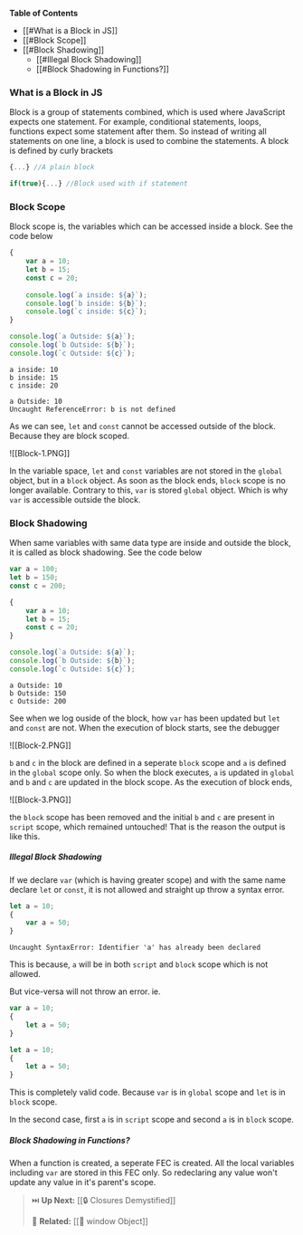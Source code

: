 
**Table of Contents**

-  [[#What is a Block in JS]]
- [[#Block Scope]]
- [[#Block Shadowing]]
	- [[#Illegal Block Shadowing]]
	- [[#Block Shadowing in Functions?]]

### What is a Block in JS

Block is a group of statements combined, which is used where JavaScript expects one statement. For example, conditional statements, loops, functions expect some statement after them. So instead of writing all statements on one line, a block is used to combine the statements.
A block is defined by curly brackets

```js
{...} //A plain block

if(true){...} //Block used with if statement
```

### Block Scope

Block scope is, the variables which can be accessed inside a block. 
See the code below

```js
{
    var a = 10;
    let b = 15;
    const c = 20;
    
    console.log(`a inside: ${a}`);
    console.log(`b inside: ${b}`);
    console.log(`c inside: ${c}`);
}

console.log(`a Outside: ${a}`);
console.log(`b Outside: ${b}`);
console.log(`c Outside: ${c}`);
```

```
a inside: 10
b inside: 15
c inside: 20

a Outside: 10
Uncaught ReferenceError: b is not defined
```

As we can see, `let` and `const` cannot be accessed outside of the block. Because they are block scoped.

![[Block-1.PNG]]

In the variable space, `let` and `const` variables are not stored in the `global` object, but in a `block` object. As soon as the block ends, `block` scope is no longer available.
Contrary to this, `var` is stored `global` object. Which is why `var` is accessible outside the block.

### Block Shadowing

When same variables with same data type are inside and outside the block, it is called as block shadowing. See the code below

```js
var a = 100;
let b = 150;
const c = 200;

{
    var a = 10;
    let b = 15;
    const c = 20;
}

console.log(`a Outside: ${a}`);
console.log(`b Outside: ${b}`);
console.log(`c Outside: ${c}`);
```

```
a Outside: 10
b Outside: 150
c Outside: 200
```

See when we log ouside of the block, how `var` has been updated but `let` and `const` are not.
When the execution of block starts, see the debugger

![[Block-2.PNG]]

`b` and `c` in the block are defined in a seperate `block` scope and `a` is defined in the `global` scope only.
So when the block executes, `a` is updated in `global` and `b` and `c` are updated in the block scope.
As the execution of block ends,

![[Block-3.PNG]]

the `block` scope has been removed and the initial `b` and `c` are present in `script` scope, which remained untouched! That is the reason the output is like this.

##### Illegal Block Shadowing

If we declare `var` (which is having greater scope) and with the same name declare `let` or `const`, it is not allowed and straight up throw a syntax error.

```js
let a = 10;
{
    var a = 50;
}
```

```
Uncaught SyntaxError: Identifier 'a' has already been declared
```

This is because, `a` will be in both `script` and `block` scope which is not allowed.

But vice-versa will not throw an error. ie.

```js
var a = 10;
{
    let a = 50;
}
```

```js
let a = 10;
{
    let a = 50;
}
```

This is completely valid code. Because `var` is in `global` scope and `let` is in `block` scope.

In the second case, first `a` is in `script` scope and second `a` is in `block` scope.


##### Block Shadowing in Functions?

When a function is created, a seperate FEC is created. All the local variables including `var` are stored in this FEC only. So redeclaring any value won't update any value in it's parent's scope. 

>⏭️ **Up Next:**  [[🔒 Closures Demystified]]
> 
>🔗 **Related:** 
>[[👀 window Object]]